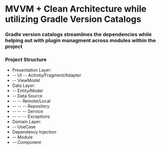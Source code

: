 # MVVM + Clean Architecture while utilizing Gradle Version Catalogs

### Gradle version catalogs streamlines the dependencies while helping out with plugin managment across modules within the project

### Project Structure
- Presentation Layer: 
- -- UI -- Activity/Fragment/Adapter
- -- ViewModel
- Data Layer:
- -- Entity/Model
- -- Data Source
- -- -- Remote/Local
- -- -- -- Repository
- -- -- -- Service
- -- -- -- Exceptions
- Domain Layer:
- -- UseCase
- Dependency Injection
- -- Module
- -- Component
